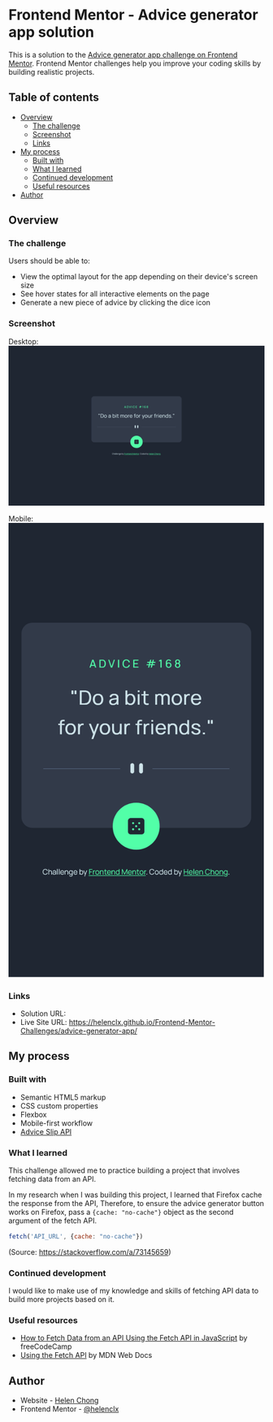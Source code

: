 # Frontend Mentor - Advice generator app solution

This is a solution to the [Advice generator app challenge on Frontend Mentor](https://www.frontendmentor.io/challenges/advice-generator-app-QdUG-13db). Frontend Mentor challenges help you improve your coding skills by building realistic projects.

## Table of contents

- [Overview](#overview)
    - [The challenge](#the-challenge)
    - [Screenshot](#screenshot)
    - [Links](#links)
- [My process](#my-process)
    - [Built with](#built-with)
    - [What I learned](#what-i-learned)
    - [Continued development](#continued-development)
    - [Useful resources](#useful-resources)
- [Author](#author)
<!-- - [Acknowledgments](#acknowledgments) -->

## Overview

### The challenge

Users should be able to:

- View the optimal layout for the app depending on their device's screen size
- See hover states for all interactive elements on the page
- Generate a new piece of advice by clicking the dice icon

### Screenshot

Desktop:
![](./screenshot-desktop.png)

Mobile:
![](./screenshot-mobile.png)

### Links

- Solution URL:
- Live Site URL: https://helenclx.github.io/Frontend-Mentor-Challenges/advice-generator-app/

## My process

### Built with

- Semantic HTML5 markup
- CSS custom properties
- Flexbox
- Mobile-first workflow
- [Advice Slip API](https://api.adviceslip.com/)

### What I learned

This challenge allowed me to practice building a project that involves fetching data from an API.

In my research when I was building this project, I learned that Firefox cache the response from the API, Therefore, to ensure the advice generator button works on Firefox, pass a `{cache: "no-cache"}` object as the second argument of the fetch API.

```js
fetch('API_URL', {cache: "no-cache"})
```
(Source: https://stackoverflow.com/a/73145659)

### Continued development

I would like to make use of my knowledge and skills of fetching API data to build more projects based on it.

### Useful resources

- [How to Fetch Data from an API Using the Fetch API in JavaScript](https://www.freecodecamp.org/news/how-to-fetch-data-from-an-api-using-the-fetch-api-in-javascript/) by freeCodeCamp
- [Using the Fetch API](https://developer.mozilla.org/en-US/docs/Web/API/Fetch_API/Using_Fetch) by MDN Web Docs

## Author

- Website - [Helen Chong](https://helenclx.github.io/)
- Frontend Mentor - [@helenclx](https://www.frontendmentor.io/profile/helenclx)

<!-- ## Acknowledgments

This is where you can give a hat tip to anyone who helped you out on this project. Perhaps you worked in a team or got some inspiration from someone else's solution. This is the perfect place to give them some credit. -->